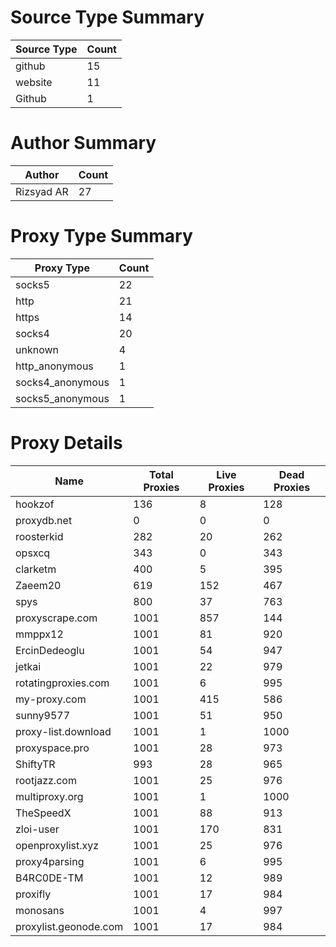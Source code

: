 # Source Type Summary

| Source Type | Count |
|-------------|-------|
| github | 15 |
| website | 11 |
| Github | 1 |


# Author Summary

| Author | Count |
|--------|-------|
| Rizsyad AR | 27 |


# Proxy Type Summary

| Proxy Type | Count |
|------------|-------|
| socks5 | 22 |
| http | 21 |
| https | 14 |
| socks4 | 20 |
| unknown | 4 |
| http_anonymous | 1 |
| socks4_anonymous | 1 |
| socks5_anonymous | 1 |


# Proxy Details

| Name | Total Proxies | Live Proxies | Dead Proxies |
|------|---------------|--------------|---------------|
| hookzof | 136 | 8 | 128 |
| proxydb.net | 0 | 0 | 0 |
| roosterkid | 282 | 20 | 262 |
| opsxcq | 343 | 0 | 343 |
| clarketm | 400 | 5 | 395 |
| Zaeem20 | 619 | 152 | 467 |
| spys | 800 | 37 | 763 |
| proxyscrape.com | 1001 | 857 | 144 |
| mmppx12 | 1001 | 81 | 920 |
| ErcinDedeoglu | 1001 | 54 | 947 |
| jetkai | 1001 | 22 | 979 |
| rotatingproxies.com | 1001 | 6 | 995 |
| my-proxy.com | 1001 | 415 | 586 |
| sunny9577 | 1001 | 51 | 950 |
| proxy-list.download | 1001 | 1 | 1000 |
| proxyspace.pro | 1001 | 28 | 973 |
| ShiftyTR | 993 | 28 | 965 |
| rootjazz.com | 1001 | 25 | 976 |
| multiproxy.org | 1001 | 1 | 1000 |
| TheSpeedX | 1001 | 88 | 913 |
| zloi-user | 1001 | 170 | 831 |
| openproxylist.xyz | 1001 | 25 | 976 |
| proxy4parsing | 1001 | 6 | 995 |
| B4RC0DE-TM | 1001 | 12 | 989 |
| proxifly | 1001 | 17 | 984 |
| monosans | 1001 | 4 | 997 |
| proxylist.geonode.com | 1001 | 17 | 984 |
